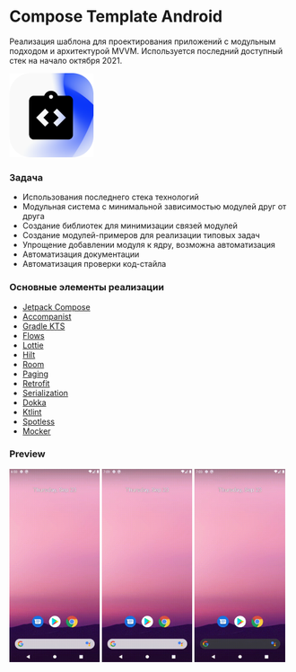 Compose Template Android
===================

Реализация шаблона для проектирования приложений с модульным подходом и архитектурой MVVM. Используется последний доступный стек на начало октября 2021.

![picture](data/images/preview.png)

### Задача

* Использования последнего стека технологий
* Модульная система с минимальной зависимостью модулей друг от друга
* Создание библиотек для минимизации связей модулей
* Создание модулей-примеров для реализации типовых задач
* Упрощение добавлении модуля к ядру, возможна автоматизация
* Автоматизация документации
* Автоматизация проверки код-стайла

### Основные элементы реализации

* [Jetpack Compose](https://developer.android.com/jetpack/compose)
* [Accompanist](https://github.com/google/accompanist)
* [Gradle KTS](https://docs.gradle.org/current/userguide/kotlin_dsl.html)
* [Flows](https://developer.android.com/kotlin/flow)
* [Lottie](https://github.com/airbnb/lottie/blob/master/android-compose.md)
* [Hilt](https://dagger.dev/hilt/)
* [Room](https://developer.android.com/jetpack/androidx/releases/room)
* [Paging](https://developer.android.com/topic/libraries/architecture/paging/v3-overview)
* [Retrofit](https://square.github.io/retrofit/)
* [Serialization](https://github.com/Kotlin/kotlinx.serialization)
* [Dokka](https://github.com/Kotlin/dokka)
* [Ktlint](https://ktlint.github.io/)
* [Spotless](https://github.com/diffplug/spotless)
* [Mocker](https://github.com/LastSprint/mocker)

### Preview
<p>
<img src="data/gif/vokoscreen-2021-09-23_18-58-28.gif" width="32%"/>
<img src="data/gif/vokoscreen-2021-09-23_19-09-04.gif" width="32%"/>
<img src="data/gif/vokoscreen-2021-09-23_19-03-40.gif" width="32%"/>
</p>